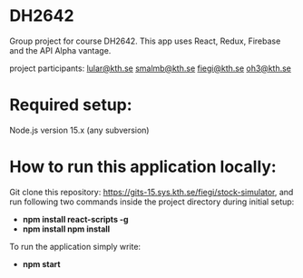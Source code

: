 # DH2642
Group project for course DH2642. This app uses React, Redux, Firebase and the API Alpha vantage.

project participants:
lular@kth.se
smalmb@kth.se
fiegi@kth.se
oh3@kth.se

# Required setup:
Node.js version 15.x (any subversion)

# How to run this application locally:
Git clone this repository: https://gits-15.sys.kth.se/fiegi/stock-simulator, 
and run following two commands inside the project directory during initial setup:
- <b>npm install react-scripts -g </b>
- <b>npm install npm install</b>

To run the application simply write:
- <b>npm start</b>
